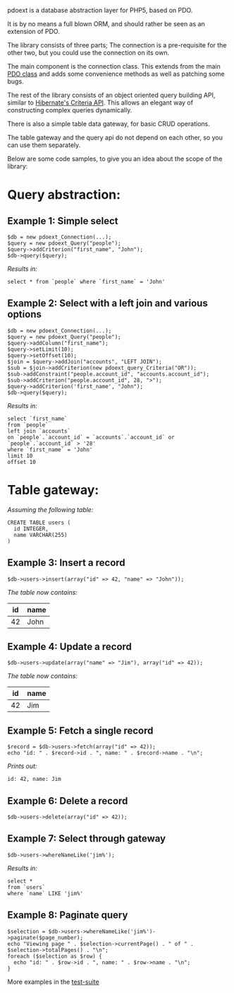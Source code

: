 pdoext is a database abstraction layer for PHP5, based on PDO.

It is by no means a full blown ORM, and should rather be seen as an extension of PDO.

The library consists of three parts; The connection is a pre-requisite for the other two, but you could use the connection on its own.

The main component is the connection class. This extends from the main [PDO class](http://www.php.net/manual/en/function.PDO-construct.php) and adds some convenience methods as well as patching some bugs.

The rest of the library consists of an object oriented query building API, similar to [Hibernate's Criteria API](http://www.hibernate.org/hib_docs/reference/en/html/querycriteria.html). This allows an elegant way of constructing complex queries dynamically.

There is also a simple table data gateway, for basic CRUD operations.

The table gateway and the query api do not depend on each other, so you can use them separately.

Below are some code samples, to give you an idea about the scope of the library:

Query abstraction:
==

Example 1: Simple select
--

    $db = new pdoext_Connection(...);
    $query = new pdoext_Query("people");
    $query->addCriterion("first_name", "John");
    $db->query($query);

_Results in:_

    select * from `people` where `first_name` = 'John'

Example 2: Select with a left join and various options
--

    $db = new pdoext_Connection(...);
    $query = new pdoext_Query("people");
    $query->addColumn("first_name");
    $query->setLimit(10);
    $query->setOffset(10);
    $join = $query->addJoin("accounts", "LEFT JOIN");
    $sub = $join->addCriterion(new pdoext_query_Criteria("OR"));
    $sub->addConstraint("people.account_id", "accounts.account_id");
    $sub->addCriterion("people.account_id", 28, ">");
    $query->addCriterion('first_name', "John");
    $db->query($query);

_Results in:_

    select `first_name`
    from `people`
    left join `accounts`
    on `people`.`account_id` = `accounts`.`account_id` or `people`.`account_id` > '28'
    where `first_name` = 'John'
    limit 10
    offset 10

Table gateway:
==

_Assuming the following table:_

    CREATE TABLE users (
      id INTEGER,
      name VARCHAR(255)
    )

Example 3: Insert a record
--

    $db->users->insert(array("id" => 42, "name" => "John"));

_The table now contains:_

id | name
-- | ----
42 | John

Example 4: Update a record
--

    $db->users->update(array("name" => "Jim"), array("id" => 42));

_The table now contains:_

id | name
-- | ----
42 | Jim


Example 5: Fetch a single record
--

    $record = $db->users->fetch(array("id" => 42));
    echo "id: " . $record->id . ", name: " . $record->name . "\n";

_Prints out:_

    id: 42, name: Jim

Example 6: Delete a record
--

    $db->users->delete(array("id" => 42));

Example 7: Select through gateway
--

    $db->users->whereNameLike('jim%');

_Results in:_

    select *
    from `users`
    where `name` LIKE 'jim%'

Example 8: Paginate query
--

    $selection = $db->users->whereNameLike('jim%')->paginate($page_number);
    echo "Viewing page " . $selection->currentPage() . " of " . $selection->totalPages() . "\n";
    foreach ($selection as $row) {
      echo "id: " . $row->id . ", name: " . $row->name . "\n";
    }

More examples in the [test-suite](https://github.com/troelskn/pdoext/tree/master/test)

